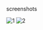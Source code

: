 screenshots

![1](https://user-images.githubusercontent.com/72037462/133957116-98d62040-9492-4a1e-a284-1417d57de2c4.JPG)
![2](https://user-images.githubusercontent.com/72037462/133957120-6f3ddac0-2bf6-4b7e-b019-ebec7ce6f920.JPG)
